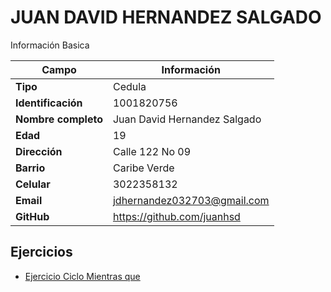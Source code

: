 # JUAN DAVID HERNANDEZ SALGADO
Información Basica

| Campo | Información |
| --- | --- |
| **Tipo** | Cedula |
| **Identificación** | 1001820756 |
| **Nombre completo** | Juan David Hernandez Salgado |
| **Edad** | 19 |
| **Dirección** | Calle 122 No 09 |
| **Barrio** | Caribe Verde |
| **Celular** | 3022358132 |
| **Email** | jdhernandez032703@gmail.com|
| **GitHub** | https://github.com/juanhsd |

## Ejercicios
- [Ejercicio Ciclo Mientras que](ejercicio.md)



